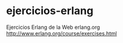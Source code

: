 ejercicios-erlang
=================

Ejercicios Erlang de la Web erlang.org http://www.erlang.org/course/exercises.html
